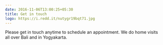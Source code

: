 ```yaml
---
date: 2016-11-06T13:00:25+05:30
title: Get in touch
logo: https://i.redd.it/nutygr19bqt71.jpg
---
```

Please get in touch anytime to schedule an appointment. We do home visits all over Bali and in Yogyakarta.